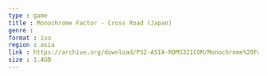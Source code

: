```yaml
---
type : game
title : Monochrome Factor - Cross Road (Japan)
genre : 
format : iso
region : asia
link : https://archive.org/download/PS2-ASIA-ROMS321COM/Monochrome%20Factor%20-%20Cross%20Road%20%28Japan%29.7z
size : 1.4GB
---
```

